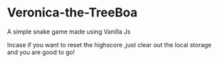 # Veronica-the-TreeBoa
A simple snake game made using Vanilla Js

Incase if you want to reset the highscore ,just clear out the local storage and you are good to go!